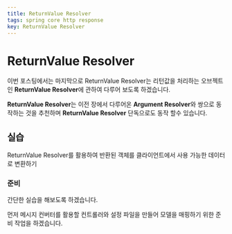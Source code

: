 ```yaml
---
title: ReturnValue Resolver
tags: spring core http response
key: ReturnValue Resolver
---
```


# ReturnValue Resolver

이번 포스팅에서는 마지막으로 ReturnValue Resolver는 리턴값을 처리하는 오브젝트인 **ReturnValue Resolver**에 관하여 다루어 보도록 하겠습니다.

**ReturnValue Resolver**는 이전 장에서 다루어온 **Argument Resolver**와 쌍으로 동작하는 것을 추천하며 **ReturnValue Resolver** 단독으로도 동작 할수 있습니다.

## 실습

ReturnValue Resolver를 활용하여 반환된 객체를 클라이언트에서 사용 가능한 데이터로 변환하기

### 준비

간단한 실습을 해보도록 하겠습니다.

먼저 메시지 컨버터를 활용할 컨트롤러와 설정 파일을 만들어 모델을 매핑하기 위한 준비 작업을 하겠습니다.